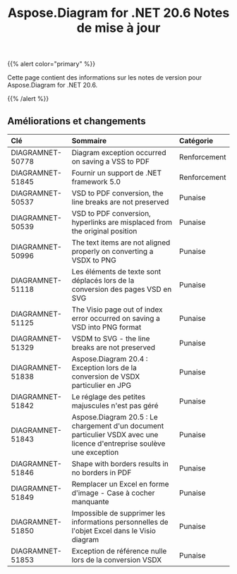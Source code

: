﻿---
title: Aspose.Diagram for .NET 20.6 Notes de mise à jour
type: docs
weight: 20
url: /fr/net/aspose-diagram-for-net-20-6-release-notes/
---
{{% alert color="primary" %}} 

Cette page contient des informations sur les notes de version pour Aspose.Diagram for .NET 20.6.

{{% /alert %}} 
## **Améliorations et changements**

|**Clé**|**Sommaire**|**Catégorie**|
|:- |:- |:- |
|DIAGRAMNET-50778|Diagram exception occurred on saving a VSS to PDF|Renforcement|
|DIAGRAMNET-51845|Fournir un support de .NET framework 5.0|Renforcement|
|DIAGRAMNET-50537|VSD to PDF conversion, the line breaks are not preserved|Punaise|
|DIAGRAMNET-50539|VSD to PDF conversion, hyperlinks are misplaced from the original position|Punaise|
|DIAGRAMNET-50996|The text items are not aligned properly on converting a VSDX to PNG|Punaise|
|DIAGRAMNET-51118|Les éléments de texte sont déplacés lors de la conversion des pages VSD en SVG|Punaise|
|DIAGRAMNET-51125|The Visio page out of index error occurred on saving a VSD into PNG format|Punaise|
|DIAGRAMNET-51329|VSDM to SVG - the line breaks are not preserved|Punaise|
|DIAGRAMNET-51838|Aspose.Diagram 20.4 : Exception lors de la conversion de VSDX particulier en JPG|Punaise|
|DIAGRAMNET-51842|Le réglage des petites majuscules n'est pas géré|Punaise|
|DIAGRAMNET-51843|Aspose.Diagram 20.5 : Le chargement d'un document particulier VSDX avec une licence d'entreprise soulève une exception|Punaise|
|DIAGRAMNET-51846|Shape with borders results in no borders in PDF|Punaise|
|DIAGRAMNET-51849|Remplacer un Excel en forme d'image - Case à cocher manquante|Punaise|
|DIAGRAMNET-51850|Impossible de supprimer les informations personnelles de l'objet Excel dans le Visio diagram|Punaise|
|DIAGRAMNET-51853|Exception de référence nulle lors de la conversion VSDX|Punaise|




